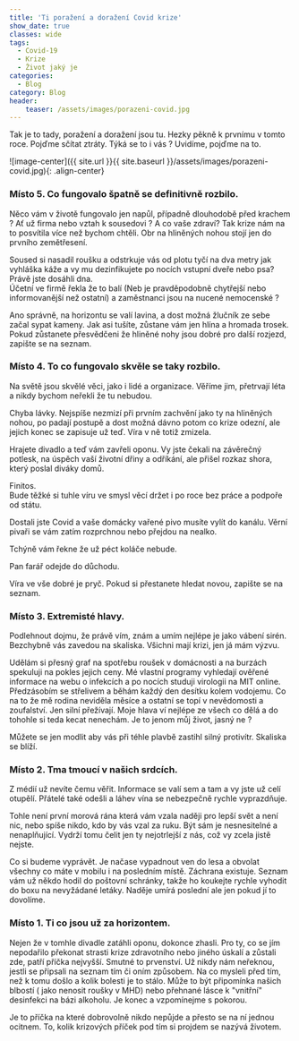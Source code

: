 ```yaml
---
title: 'Ti poražení a doražení Covid krize'
show_date: true
classes: wide
tags:
  - Covid-19 
  - Krize
  - Život jaký je
categories:
  - Blog
category: Blog
header:
    teaser: /assets/images/porazeni-covid.jpg    
---
```


Tak je to tady, poražení a doražení jsou tu. Hezky pěkně k prvnímu v tomto roce. Pojďme sčítat ztráty.  Týká se to i vás ?
Uvidíme, pojďme na to.

![image-center]({{ site.url }}{{ site.baseurl }}/assets/images/porazeni-covid.jpg){: .align-center}

### Místo 5. Co fungovalo špatně se definitivně rozbilo.
Něco vám v životě fungovalo jen napůl, případně dlouhodobě před krachem ? Ať už firma nebo vztah k sousedovi ? A co vaše zdraví?
Tak krize nám na to posvítila více než bychom chtěli. Obr na hliněných nohou stojí jen do prvního zemětřesení.

Soused si nasadil roušku a odstrkuje vás od plotu tyčí na dva metry jak vyhláška káže a vy mu dezinfikujete po nocích vstupní dveře nebo psa? Právě jste dosáhli dna.  
Účetní ve firmě řekla že to balí (Neb je pravděpodobně chytřejší nebo informovanější než ostatní) a zaměstnanci jsou na nucené nemocenské ?

Ano správně, na horizontu se valí lavina, a dost možná žlučník ze sebe začal sypat kameny.
Jak asi tušíte, zůstane vám jen hlína a hromada trosek.
Pokud zůstanete přesvědčeni že hliněné nohy jsou dobré pro další rozjezd, zapište se na seznam.

### Místo 4. To co fungovalo skvěle se taky rozbilo.
Na světě jsou skvělé věci, jako i lidé a organizace. Věříme jim, přetrvají léta a nikdy bychom neřekli že tu nebudou.

Chyba lávky. Nejspíše nezmizí při prvním zachvění jako ty na hliněných nohou, po padají postupě a dost možná dávno potom co krize odezní, ale jejich konec
se zapisuje už teď. Víra v ně totiž zmizela.

Hrajete divadlo a teď vám zavřeli oponu.
Vy jste čekali na závěrečný potlesk, na úspěch vaší životní dřiny a odříkání, ale přišel rozkaz shora, který poslal diváky domů.

Finitos.  
Bude těžké si tuhle víru ve smysl věcí držet i po roce bez práce a podpoře od státu.

Dostali jste Covid a vaše domácky vařené pivo musíte vylít do kanálu. Věrní pivaři se vám zatím rozprchnou nebo přejdou na nealko.

Tchýně vám řekne že už péct koláče nebude.

Pan farář odejde do důchodu.

Víra ve vše dobré je pryč. Pokud si přestanete hledat novou, zapište se na seznam.

### Místo 3. Extremisté hlavy.
Podlehnout dojmu, že právě vím, znám a umím nejlépe je jako vábení sirén. Bezchybně vás zavedou na skaliska.
Všichni mají krizi, jen já mám výzvu.

Udělám si přesný graf na spotřebu roušek v domácnosti a na burzách spekuluji na pokles jejich ceny.
Mé vlastní programy vyhledají ověřené informace na webu o infekcích a po nocích studuji virologii na MIT online.
Předzásobím se střelivem a běhám každý den desítku kolem vodojemu.
Co na to že mě rodina neviděla měsíce a ostatní se topí v nevědomosti a zoufalství. Jen silní přežívají.
Moje hlava ví nejlépe ze všech co dělá a do tohohle si teda kecat nenechám. Je to jenom můj život, jasný ne ?

Můžete se jen modlit aby vás při téhle plavbě zastihl silný protivítr. Skaliska se blíží.


### Místo 2. Tma tmoucí v našich srdcích.
Z médií už nevíte čemu věřit. Informace se valí sem a tam a vy jste už celí otupělí.
Přátelé také odešli a láhev vína se nebezpečně rychle vyprazdňuje.

Tohle není první morová rána která vám vzala naději pro lepší svět a není nic, nebo spíše nikdo, kdo by vás vzal za ruku.
Být sám je nesnesitelné a nenaplňující. Vydrží tomu čelit jen ty nejotrlejší z nás, což vy zcela jistě nejste.

Co si budeme vyprávět. Je načase vypadnout ven do lesa a obvolat všechny co máte v mobilu i na posledním místě. Záchrana existuje.
Seznam vám už někdo hodil do poštovní schránky, takže ho koukejte rychle vyhodit do boxu na nevyžádané letáky.
Naděje umírá poslední ale jen pokud jí to dovolíme. 

### Místo 1. Ti co jsou už za horizontem.
Nejen že v tomhle divadle zatáhli oponu, dokonce zhasli.
Pro ty, co se jím nepodařilo překonat strasti krize zdravotního nebo jiného úskalí a zůstali zde, patří příčka nejvyšší. Smutné to prvenství.
Už nikdy nám neřeknou, jestli se připsali na seznam tím či oním způsobem. Na co mysleli před tím, než k tomu došlo a kolik bolesti je to stálo.
Může to být připomínka našich blbostí ( jako nenosit roušky v MHD) nebo přehnané lásce k "vnitřní" desinfekci na bázi alkoholu.
Je konec a vzpomínejme s pokorou.

Je to příčka na které dobrovolně nikdo nepůjde a přesto se na ní jednou ocitnem. To, kolik krizových příček pod tím si projdem se nazývá životem.
